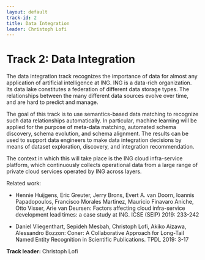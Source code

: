 ```yaml
---
layout: default
track-id: 2
title: Data Integration
leader: Christoph Lofi
---
```


# Track 2: Data Integration

The data integration track recognizes the importance of data for almost any application of artificial intelligence at ING.
ING is a data-rich organization. Its data lake constitutes a federation of different data storage types. The relationships between the many different data sources evolve over time, and are hard to predict and manage.

The goal of this track is to use semantics-based data matching to recognize such data relationships automatically. In particular, machine learning will be applied for the purpose of meta-data matching, automated schema discovery, schema evolution, and schema alignment. The results can be used to support data engineers to make data integration decisions by means of dataset exploration, discovery, and integration recommendation.

The context in which this will take place is the ING cloud infra-service platform, which continuously collects operational data from a large range of private cloud services operated by ING across layers.

Related work:

- Hennie Huijgens, Eric Greuter, Jerry Brons, Evert A. van Doorn, Ioannis Papadopoulos, Francisco Morales Martinez, Mauricio Finavaro Aniche, Otto Visser, Arie van Deursen: Factors affecting cloud infra-service development lead times: a case study at ING. ICSE (SEIP) 2019: 233-242

- Daniel Vliegenthart, Sepideh Mesbah, Christoph Lofi, Akiko Aizawa, Alessandro Bozzon: Coner: A Collaborative Approach for Long-Tail Named Entity Recognition in Scientific Publications. TPDL 2019: 3-17

**Track leader:** Christoph Lofi

